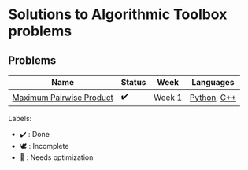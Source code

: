 # Solutions to Algorithmic Toolbox problems

## Problems

Name | Status | Week | Languages
------------ | ------------- | ------------- | -------------
[Maximum Pairwise Product](MaxPairwiseProduct.cpp) | :heavy_check_mark: | Week 1 | [Python](MaxPairwiseProduct.py), [C++](MaxPairwiseProduct.cpp)

Labels:

* :heavy_check_mark: : Done
* :dove: : Incomplete
* :rocket: : Needs optimization
